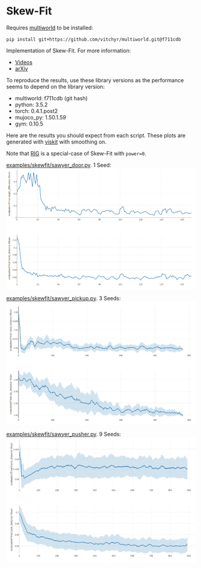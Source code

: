 # Skew-Fit
Requires [multiworld](https://github.com/vitchyr/multiworld) to be installed:
```
pip install git+https://github.com/vitchyr/multiworld.git@f711cdb
```

Implementation of Skew-Fit. For more information:
 - [Videos](https://sites.google.com/view/skew-fit)
 - [arXiv](https://arxiv.org/abs/1903.03698)

To reproduce the results, use these library versions as the performance seems to depend on the library version:
 -  multiworld: f711cdb (git hash)
 - python: 3.5.2
 - torch: 0.4.1.post2
 - mujoco_py: 1.50.1.59
 - gym: 0.10.5

Here are the results you should expect from each script.
These plots are generated with [viskit](https://github.com/vitchyr/viskit) 
with smoothing on.

Note that [RIG](RIG.md) is a special-case of Skew-Fit with `power=0`.


[examples/skewfit/sawyer_door.py](../examples/skewfit/sawyer_door.py). 1 Seed:
![Skew-Fit Sawyer Door results](images/skewfit_door.png)

[examples/skewfit/sawyer_pickup.py](../examples/skewfit/sawyer_pickup.py). 3 Seeds:
![Skew-Fit Sawyer Pickup results](images/skewfit_pickup.png)

[examples/skewfit/sawyer_pusher.py](../examples/skewfit/sawyer_pusher.py). 9 Seeds:
![Skew-Fit Sawyer Pusher results](images/skewfit_pusher.png)
